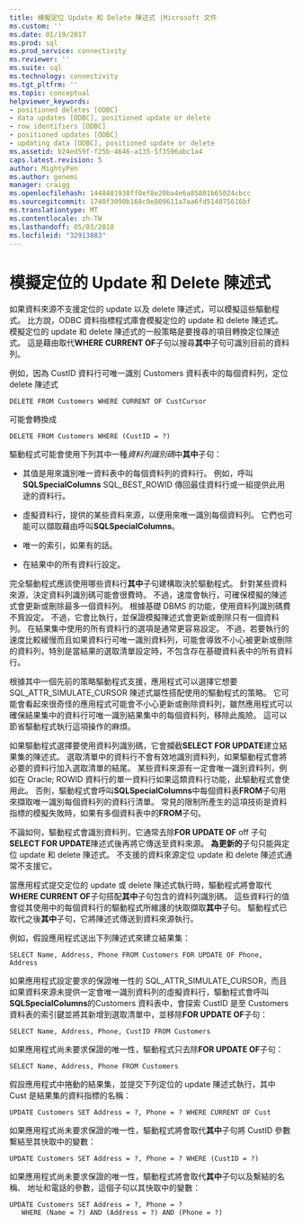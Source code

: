 ```yaml
---
title: 模擬定位 Update 和 Delete 陳述式 |Microsoft 文件
ms.custom: ''
ms.date: 01/19/2017
ms.prod: sql
ms.prod_service: connectivity
ms.reviewer: ''
ms.suite: sql
ms.technology: connectivity
ms.tgt_pltfrm: ''
ms.topic: conceptual
helpviewer_keywords:
- positioned deletes [ODBC]
- data updates [ODBC], positioned update or delete
- row identifiers [ODBC]
- positioned updates [ODBC]
- updating data [ODBC], positioned update or delete
ms.assetid: b24ed59f-f25b-4646-a135-5f3596abc1a4
caps.latest.revision: 5
author: MightyPen
ms.author: genemi
manager: craigg
ms.openlocfilehash: 1448481938ff0ef8e20ba4e6a85801b65024cbcc
ms.sourcegitcommit: 1740f3090b168c0e809611a7aa6fd514075616bf
ms.translationtype: MT
ms.contentlocale: zh-TW
ms.lasthandoff: 05/03/2018
ms.locfileid: "32913883"
---
```

# <a name="simulating-positioned-update-and-delete-statements"></a>模擬定位的 Update 和 Delete 陳述式
如果資料來源不支援定位的 update 以及 delete 陳述式，可以模擬這些驅動程式。 比方說，ODBC 資料指標程式庫會模擬定位的 update 和 delete 陳述式。 模擬定位的 update 和 delete 陳述式的一般策略是要搜尋的項目轉換定位陳述式。 這是藉由取代**WHERE CURRENT OF**子句以搜尋**其中**子句可識別目前的資料列。  
  
 例如，因為 CustID 資料行可唯一識別 Customers 資料表中的每個資料列，定位 delete 陳述式  
  
```  
DELETE FROM Customers WHERE CURRENT OF CustCursor  
```  
  
 可能會轉換成  
  
```  
DELETE FROM Customers WHERE (CustID = ?)  
```  
  
 驅動程式可能會使用下列其中一種*資料列識別碼*中**其中**子句：  
  
-   其值是用來識別唯一資料表中的每個資料列的資料行。 例如，呼叫**SQLSpecialColumns** SQL_BEST_ROWID 傳回最佳資料行或一組提供此用途的資料行。  
  
-   虛擬資料行，提供的某些資料來源，以便用來唯一識別每個資料列。 它們也可能可以擷取藉由呼叫**SQLSpecialColumns**。  
  
-   唯一的索引，如果有的話。  
  
-   在結果中的所有資料行設定。  
  
 完全驅動程式應該使用哪些資料行**其中**子句建構取決於驅動程式。 針對某些資料來源，決定資料列識別碼可能會很費時。 不過，速度會執行，可確保模擬的陳述式會更新或刪除最多一個資料列。 根據基礎 DBMS 的功能，使用資料列識別碼費不貲設定。 不過，它會比執行，並保證模擬陳述式會更新或刪除只有一個資料列。 在結果集中使用的所有資料行的選項是通常更容易設定。 不過，若要執行的速度比較緩慢而且如果資料行可唯一識別資料列，可能會導致不小心被更新或刪除的資料列，特別是當結果的選取清單設定時，不包含存在基礎資料表中的所有資料行。  
  
 根據其中一個先前的策略驅動程式支援，應用程式可以選擇它想要 SQL_ATTR_SIMULATE_CURSOR 陳述式屬性搭配使用的驅動程式的策略。 它可能會看起來很奇怪的應用程式可能會不小心更新或刪除資料列，雖然應用程式可以確保結果集中的資料行可唯一識別結果集中的每個資料列，移除此風險。 這可以節省驅動程式執行這項操作的麻煩。  
  
 如果驅動程式選擇要使用資料列識別碼，它會攔截**SELECT FOR UPDATE**建立結果集的陳述式。 選取清單中的資料行不會有效地識別資料列，如果驅動程式會將必要的資料行加入選取清單的結尾。 某些資料來源有一定會唯一識別資料列，例如在 Oracle; ROWID 資料行的單一資料行如果這類資料行功能，此驅動程式會使用此。 否則，驅動程式會呼叫**SQLSpecialColumns**中每個資料表**FROM**子句用來擷取唯一識別每個資料列的資料行清單。 常見的限制所產生的這項技術是資料指標的模擬失敗時，如果有多個資料表中的**FROM**子句。  
  
 不論如何，驅動程式會識別資料列，它通常去除**FOR UPDATE OF** off 子句**SELECT FOR UPDATE**陳述式後再將它傳送至資料來源。 **為更新的**子句只能與定位 update 和 delete 陳述式。 不支援的資料來源定位 update 和 delete 陳述式通常不支援它。  
  
 當應用程式提交定位的 update 或 delete 陳述式執行時，驅動程式將會取代**WHERE CURRENT OF**子句搭配**其中**子句包含的資料列識別碼。 這些資料行的值會從其使用中的每個資料行的驅動程式所維護的快取擷取**其中**子句。 驅動程式已取代之後**其中**子句，它將陳述式傳送到資料來源執行。  
  
 例如，假設應用程式送出下列陳述式來建立結果集：  
  
```  
SELECT Name, Address, Phone FROM Customers FOR UPDATE OF Phone, Address  
```  
  
 如果應用程式設定要求的保證唯一性的 SQL_ATTR_SIMULATE_CURSOR，而且如果資料來源未提供一定會唯一識別資料列的虛擬資料行，驅動程式會呼叫**SQLSpecialColumns**的Customers 資料表中，會探索 CustID 是至 Customers 資料表的索引鍵並將其新增到選取清單中，並移除**FOR UPDATE OF**子句：  
  
```  
SELECT Name, Address, Phone, CustID FROM Customers  
```  
  
 如果應用程式尚未要求保證的唯一性，驅動程式只去除**FOR UPDATE OF**子句：  
  
```  
SELECT Name, Address, Phone FROM Customers  
```  
  
 假設應用程式中捲動的結果集，並提交下列定位的 update 陳述式執行，其中 Cust 是結果集的資料指標的名稱：  
  
```  
UPDATE Customers SET Address = ?, Phone = ? WHERE CURRENT OF Cust  
```  
  
 如果應用程式尚未要求保證的唯一性，驅動程式將會取代**其中**子句將 CustID 參數繫結至其快取中的變數：  
  
```  
UPDATE Customers SET Address = ?, Phone = ? WHERE (CustID = ?)  
```  
  
 如果應用程式尚未要求保證的唯一性，驅動程式將會取代**其中**子句以及繫結的名稱、 地址和電話的參數，這個子句以其快取中的變數：  
  
```  
UPDATE Customers SET Address = ?, Phone = ?  
   WHERE (Name = ?) AND (Address = ?) AND (Phone = ?)  
```
